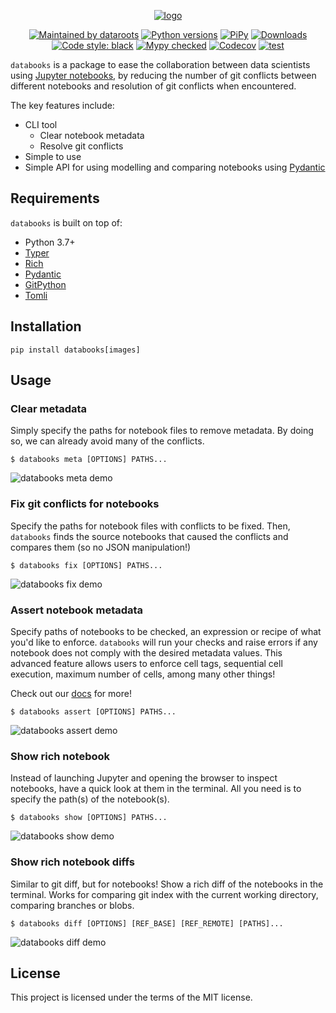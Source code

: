 <p align="center">
  <a href="https://datarootsio.github.io/databooks/"><img alt="logo" src="https://raw.githubusercontent.com/datarootsio/databooks/main/docs/images/logo.png"></a>
</p>
<p align="center">
  <a href="https://dataroots.io"><img alt="Maintained by dataroots" src="https://dataroots.io/maintained-rnd.svg" /></a>
  <a href="https://pypi.org/project/databooks/"><img alt="Python versions" src="https://img.shields.io/pypi/pyversions/databooks" /></a>
  <a href="https://pypi.org/project/databooks/"><img alt="PiPy" src="https://img.shields.io/pypi/v/databooks" /></a>
  <a href="https://pepy.tech/project/databooks"><img alt="Downloads" src="https://pepy.tech/badge/databooks" /></a>
  <a href="https://github.com/psf/black"><img alt="Code style: black" src="https://img.shields.io/badge/code%20style-black-000000.svg" /></a>
  <a href="http://mypy-lang.org/"><img alt="Mypy checked" src="https://img.shields.io/badge/mypy-checked-1f5082.svg" /></a>
  <a href="https://pepy.tech/project/databooks"><img alt="Codecov" src="https://codecov.io/github/datarootsio/databooks/main/graph/badge.svg" /></a>
  <a href="https://github.com/datarootsio/databooks/actions"><img alt="test" src="https://github.com/datarootsio/databooks/actions/workflows/test.yml/badge.svg" /></a>
</p>


`databooks` is a package to ease the collaboration between data scientists using
[Jupyter notebooks](https://jupyter.org/), by reducing the number of git conflicts between
different notebooks and resolution of git conflicts when encountered.

The key features include:

- CLI tool
  - Clear notebook metadata
  - Resolve git conflicts
- Simple to use
- Simple API for using modelling and comparing notebooks using [Pydantic](https://pydantic-docs.helpmanual.io/)

## Requirements

`databooks` is built on top of:

- Python 3.7+
- [Typer](https://typer.tiangolo.com/)
- [Rich](https://rich.readthedocs.io/en/latest/)
- [Pydantic](https://pydantic-docs.helpmanual.io/)
- [GitPython](https://gitpython.readthedocs.io/en/stable/tutorial.html)
- [Tomli](https://github.com/hukkin/tomli)

## Installation

```
pip install databooks[images]
```

## Usage

### Clear metadata

Simply specify the paths for notebook files to remove metadata. By doing so, we can
already avoid many of the conflicts.

```console
$ databooks meta [OPTIONS] PATHS...
```

![databooks meta demo](https://raw.githubusercontent.com/datarootsio/databooks/main/docs/images/databooks-meta.gif)

### Fix git conflicts for notebooks

Specify the paths for notebook files with conflicts to be fixed. Then, `databooks` finds
the source notebooks that caused the conflicts and compares them (so no JSON manipulation!)

```console
$ databooks fix [OPTIONS] PATHS...
```

![databooks fix demo](https://raw.githubusercontent.com/datarootsio/databooks/main/docs/images/databooks-fix.gif)

### Assert notebook metadata

Specify paths of notebooks to be checked, an expression or recipe of what you'd like to
enforce. `databooks` will run your checks and raise errors if any notebook does not
comply with the desired metadata values. This advanced feature allows users to enforce
cell tags, sequential cell execution, maximum number of cells, among many other things!

Check out our [docs](https://databooks.dev/latest/usage/overview/#databooks-assert) for more!

```console
$ databooks assert [OPTIONS] PATHS...
```

![databooks assert demo](https://raw.githubusercontent.com/datarootsio/databooks/main/docs/images/databooks-assert.gif)

### Show rich notebook

Instead of launching Jupyter and opening the browser to inspect notebooks, have a quick
look at them in the terminal. All you need is to specify the path(s) of the notebook(s).

```console
$ databooks show [OPTIONS] PATHS...
```

![databooks show demo](https://raw.githubusercontent.com/datarootsio/databooks/main/docs/images/databooks-show.gif)

### Show rich notebook diffs

Similar to git diff, but for notebooks! Show a rich diff of the notebooks in the
terminal. Works for comparing git index with the current working directory, comparing
branches or blobs.

```console
$ databooks diff [OPTIONS] [REF_BASE] [REF_REMOTE] [PATHS]...
```

![databooks diff demo](https://raw.githubusercontent.com/datarootsio/databooks/main/docs/images/databooks-diff.gif)

## License

This project is licensed under the terms of the MIT license.
